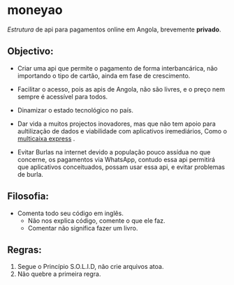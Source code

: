 # moneyao

*Estrutura* de api para pagamentos online em Angola, brevemente **privado**. 

## Objectivo:

* Criar uma api que permite o pagamento de forma interbancárica, não importando o tipo de cartão, ainda em fase de crescimento.

* Facilitar o acesso, pois as apis de Angola, não são livres, e o preço nem sempre é acessível para todos.

* Dinamizar o estado tecnológico no país.

* Dar vida a muitos projectos inovadores, mas que não tem apoio para aultilização de dados e viabilidade com aplicativos iremediários, Como o [multicaixa express](https://play.google.com/store/apps/details?id=com.sibsint.mcxwallet&hl=pt) .

* Evitar Burlas na internet devido a população pouco assídua no que concerne, os pagamentos via WhatsApp, contudo essa api permitirá que aplicativos conceituados, possam usar essa api, e evitar problemas de burla.

## Filosofia:

* Comenta todo seu código em inglês.
  * Não nos explica código, comente o que ele faz.
  * Comentar não significa fazer um livro. 

## Regras:

  1. Segue o Princípio S.O.L.I.D, não crie arquivos atoa.
  2. Não quebre a primeira regra.  


